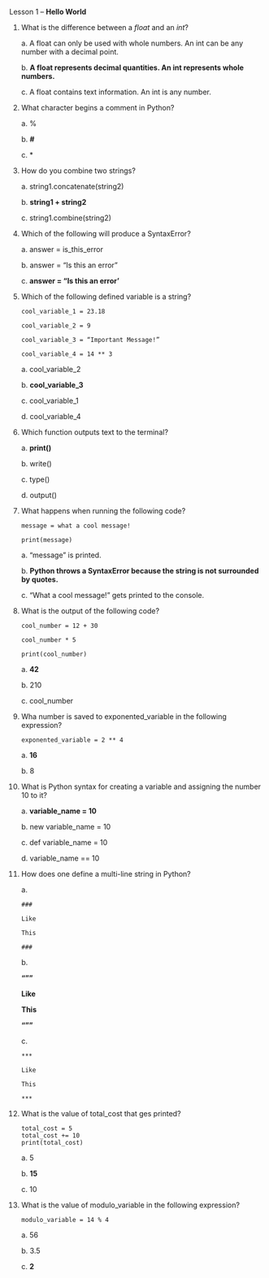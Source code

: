 Lesson 1 – **Hello World**

1.	What is the difference between a *float* and an *int*?

    a. A float can only be used with whole numbers. An int can be any number with a decimal point.
  
    b. **A float represents decimal quantities. An int represents whole numbers.**
  
    c. A float contains text information. An int is any number.

2.	What character begins a comment in Python?

    a.	%

    b.  **#**
	
    c.  *

3.	How do you combine two strings?

	a.	string1.concatenate(string2)

	b.	**string1 + string2**

	c.	string1.combine(string2)

4.	Which of the following will produce a SyntaxError?

	a.	answer = is_this_error
	
	b.	answer = “Is this an error”
	
	c.	**answer = “Is this an error’**

5.	Which of the following defined variable is a string?

		cool_variable_1 = 23.18
	
		cool_variable_2 = 9
	
		cool_variable_3 = “Important Message!”
	
		cool_variable_4 = 14 ** 3
	
	a.	cool_variable_2
	
	b.	**cool_variable_3**
	
	c.	cool_variable_1
	
	d.	cool_variable_4

6.	Which function outputs text to the terminal?

	a.	**print()**
	
	b.	write()
	
	c.	type()
	
	d.	output()

7.	What happens when running the following code?

		message = what a cool message!

		print(message)
		
	a.	“message” is printed.
	
	b.	**Python throws a SyntaxError because the string is not surrounded by quotes.**
	
	c.	“What a cool message!” gets printed to the console.

8.	What is the output of the following code?

		cool_number = 12 + 30
		
		cool_number * 5

		print(cool_number)
		
	a.	**42**

	b.	210
	
	c.	cool_number

9.	Wha number is saved to exponented_variable in the following expression?

		exponented_variable = 2 ** 4
		
	a.	**16**
	
	b.	8

10.	What is Python syntax for creating a variable and assigning the number 10 to it?

	a.	**variable_name = 10**

	b.	new variable_name = 10

	c.	def variable_name = 10

	d.	variable_name == 10

11.	How does one define a multi-line string in Python?

	a.	
	
		###
	
		Like
		
		This
		
		###
	
	b.	
	
	__“””__

	**Like**
	
	__This__
	
	**“””**
		
	c.	
	
		***
	
		Like
		
		This
		
		***

12.	What is the value of total_cost that ges printed?

		total_cost = 5
		total_cost += 10
		print(total_cost)

	a.	5
	
	b.	**15**
	
	c.	10

13.	What is the value of modulo_variable in the following expression?

		modulo_variable = 14 % 4

	a.	56
	
	b.	3.5
	
	c.	**2**
